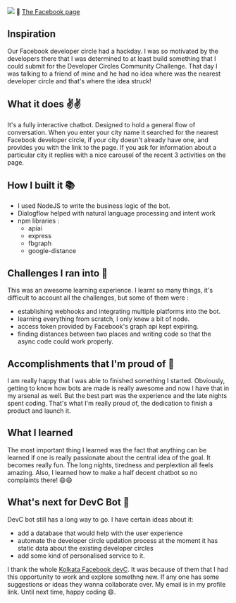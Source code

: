 ![](https://scontent.fccu3-1.fna.fbcdn.net/v/t1.0-1/p200x200/23561872_343584789439563_4653451657321289065_n.png?oh=3727d234437e793f3e6d58caea88e687&oe=5A6229C8) :muscle:
[The Facebook page](https://www.facebook.com/devCbot/)

## Inspiration 
Our Facebook developer circle had a hackday. I was so motivated by the developers there that I was determined to at least build something that I could submit for the Developer Circles Community Challenge. That day I was talking to a friend of mine and he had no idea where was the nearest developer circle and that's where the idea struck!


## What it does :v::v:
It's a fully interactive chatbot. Designed to hold a general flow of conversation. When you enter your city name it searched for the nearest Facebook developer circle, if your city doesn't already have one, and provides you with the link to the page. If you ask for information about a particular city it replies with a nice carousel of the recent 3 activities on the page.

## How I built it :books:
* I used NodeJS to write the business logic of the bot. 
* Dialogflow helped with natural language processing and intent work
* npm libraries :
	 * apiai
	 * express
	 * fbgraph
	 * google-distance

## Challenges I ran into :running:

This was an awesome learning experience. I learnt so many things, it's difficult to account all the challenges, but some of them were :
* establishing webhooks and integrating multiple platforms into the bot.
* learning everything from scratch, I only knew a bit of node.
* access token provided by Facebook's graph api kept expiring.
* finding distances between two places and writing code so that the async code could work properly.
## Accomplishments that I'm proud of :bow:
I am really happy that I was able to finished something I started. Obviously, getting to know how bots are made is really awesome and now I have that in my arsenal as well. But the best part was the experience and the late nights spent coding. That's what I'm really proud of, the dedication to finish a product and launch it.

## What I learned
The most important thing I learned was the fact that anything can be learned if one is really passionate about the central idea of the goal. It becomes really fun. The long nights, tiredness and perplextion all feels amazing. Also, I learned how to make a half decent chatbot so no complaints there! :smile::smile:

## What's next for DevC Bot :thought_balloon:

DevC bot still has a long way to go. I have certain ideas about it:
* add a database that would help with the user experience
* automate the developer circle updation process at the moment it has static data about the existing developer circles
* add some kind of personalised service to it.

I thank the whole [Kolkata Facebook devC](https://www.facebook.com/groups/DevCKolkata/). It was because of them that I had this opportunity to work and explore somethng new.
If any one has some suggestions or ideas they wanna collaborate over. My email is in my profile link. Until next time, happy coding :smile:.
